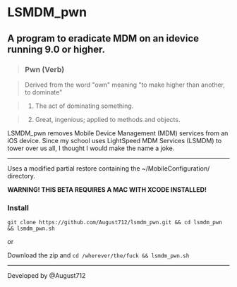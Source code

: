 # LSMDM_pwn

## A program to eradicate MDM on an idevice running 9.0 or higher.

> ### Pwn (Verb)

> Derived from the word "own" meaning "to make higher than another, to dominate"

> 1. The act of dominating something.

> 2. Great, ingenious; applied to methods and objects.

LSMDM_pwn removes Mobile Device Management (MDM) services from an iOS device. Since my school uses LightSpeed MDM Services (LSMDM) to tower over us all, I thought I would make the name a joke.

-----

Uses a modified partial restore containing the ~/MobileConfiguration/ directory.

**WARNING! THIS BETA REQUIRES A MAC WITH XCODE INSTALLED!**

### Install

`git clone https://github.com/August712/lsmdm_pwn.git && cd lsmdm_pwn && lsmdm_pwn.sh`

or

Download the zip and `cd /wherever/the/fuck && lsmdm_pwn.sh`

-----

Developed by @August712
